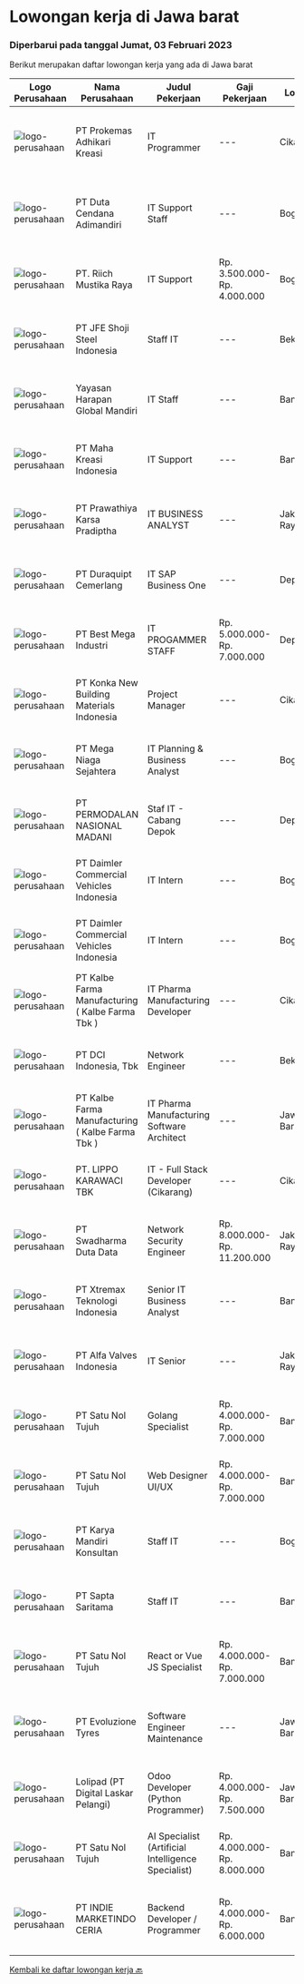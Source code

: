
  # Lowongan kerja di Jawa barat

  ### Diperbarui pada tanggal Jumat, 03 Februari 2023

  Berikut merupakan daftar lowongan kerja yang ada di Jawa barat

  |Logo Perusahaan | Nama Perusahaan | Judul Pekerjaan | Gaji Pekerjaan | Lokasi | Deskripsi | Tanggal diunggah | Pranala |
  | -------------- | --------------- | --------------- | --------- | --------- | -------------- | ------- | ----------- |
  |![logo-perusahaan](https://image-service-cdn.seek.com.au/ba0898ce4539c7172bf405ee05ff9d5cba14c6a1/ee4dce1061f3f616224767ad58cb2fc751b8d2dc)|PT Prokemas Adhikari Kreasi|IT Programmer|---|Cikarang|Uraian Pekerjaan Melakukan pengembangan application system / reporting system serta memastikan sesuai dengan kebutuhan perusahaan Membuat dan...|Kamis, 02 Februari 2023|https://www.jobstreet.co.id/id/job/it-programmer-4208336?token=0~c1b2fb37-35a8-4f2f-a71e-900fc3d4c0e8&sectionRank=1&jobId=jobstreet-id-job-4208336|
|![logo-perusahaan](https://image-service-cdn.seek.com.au/52f9e1e8700632a2f7bc2833cfdb249d9ed5005e/ee4dce1061f3f616224767ad58cb2fc751b8d2dc)|PT Duta Cendana Adimandiri|IT Support Staff|---|Bogor|Peran dan Tanggung Jawab Memeriksa dan memastikan semua komputer yang dipakai user dapat digunakan. Memeriksa dan memastikan semua komputer terhubung...|Kamis, 02 Februari 2023|https://www.jobstreet.co.id/id/job/it-support-staff-4208567?token=0~c1b2fb37-35a8-4f2f-a71e-900fc3d4c0e8&sectionRank=2&jobId=jobstreet-id-job-4208567|
|![logo-perusahaan](https://image-service-cdn.seek.com.au/86a2f48b055784a5575a84c49fe0e93cfcb63365/ee4dce1061f3f616224767ad58cb2fc751b8d2dc)|PT. Riich Mustika Raya|IT Support|Rp. 3.500.000-Rp. 4.000.000|Bogor|Sebagai IT Support, anda akan berperan untuk maintenance terhadap software, hardware, dan network system.Deskripsi pekerjaan: Memastikan semua...|Rabu, 01 Februari 2023|https://www.jobstreet.co.id/id/job/it-support-4206276?token=0~c1b2fb37-35a8-4f2f-a71e-900fc3d4c0e8&sectionRank=3&jobId=jobstreet-id-job-4206276|
|![logo-perusahaan](https://image-service-cdn.seek.com.au/e6d65c958f8ccaa5d38f5dcf83e64fb9c0f17544/ee4dce1061f3f616224767ad58cb2fc751b8d2dc)|PT JFE Shoji Steel Indonesia|Staff IT|---|Bekasi|Job Qualifications: Candidate must be possess at least Bachelor’s Degree from reputable university, in Computer Science / Information Technology or...|Rabu, 01 Februari 2023|https://www.jobstreet.co.id/id/job/staff-it-4205661?token=0~c1b2fb37-35a8-4f2f-a71e-900fc3d4c0e8&sectionRank=4&jobId=jobstreet-id-job-4205661|
|![logo-perusahaan](https://image-service-cdn.seek.com.au/2aa9c2458d9d7a24dbf97dd7c6ffc35b11e103e9/ee4dce1061f3f616224767ad58cb2fc751b8d2dc)|Yayasan Harapan Global Mandiri|IT Staff|---|Bandung|Job Spesification : Pengalaman pada instalasi Networking Berpengalaman setting Mikrotik &amp;amp; Manageable switch D3/S1 Komputer &amp;amp;...|Jumat, 03 Februari 2023|https://www.jobstreet.co.id/id/job/it-staff-4208962?token=0~c1b2fb37-35a8-4f2f-a71e-900fc3d4c0e8&sectionRank=5&jobId=jobstreet-id-job-4208962|
|![logo-perusahaan](https://image-service-cdn.seek.com.au/d03d61401c19ea5318816e295cfcb7197792529e/ee4dce1061f3f616224767ad58cb2fc751b8d2dc)|PT Maha Kreasi Indonesia|IT Support|---|Bandung|What we offer : Competitive Salary Flexible working hours ( manage your own time ) Health Insurance BPJSTK &amp; BPJS Kesehatan Cozy office Casual...|Selasa, 31 Januari 2023|https://www.jobstreet.co.id/id/job/it-support-4205187?token=0~c1b2fb37-35a8-4f2f-a71e-900fc3d4c0e8&sectionRank=6&jobId=jobstreet-id-job-4205187|
|![logo-perusahaan](https://image-service-cdn.seek.com.au/25f275779d2d36a25f086ac9b1c5b5be868683f6/ee4dce1061f3f616224767ad58cb2fc751b8d2dc)|PT Prawathiya Karsa Pradiptha|IT BUSINESS ANALYST|---|Jakarta Raya|Gathering requirement from user / client Create Mock Up Design (Ex. Using Ms Visio, etc) Create flowchart of system (Ex. Using Ms. Visio, etc)...|Kamis, 02 Februari 2023|https://www.jobstreet.co.id/id/job/it-business-analyst-4207764?token=0~c1b2fb37-35a8-4f2f-a71e-900fc3d4c0e8&sectionRank=7&jobId=jobstreet-id-job-4207764|
|![logo-perusahaan](https://image-service-cdn.seek.com.au/bf544df39a47e711b90db2b0210afbe2419053c2/ee4dce1061f3f616224767ad58cb2fc751b8d2dc)|PT Duraquipt Cemerlang|IT SAP Business One|---|Depok|Responsibility: Maintenance, support and enhancement of existing SAP BUSINESS ONE which has been implemented Perform on-going maintenance for SAP...|Kamis, 02 Februari 2023|https://www.jobstreet.co.id/id/job/it-sap-business-one-4207702?token=0~c1b2fb37-35a8-4f2f-a71e-900fc3d4c0e8&sectionRank=8&jobId=jobstreet-id-job-4207702|
|![logo-perusahaan](https://image-service-cdn.seek.com.au/11f25e6cbb24af5d68cfa3849f765af9f692b069/ee4dce1061f3f616224767ad58cb2fc751b8d2dc)|PT Best Mega Industri|IT PROGAMMER STAFF|Rp. 5.000.000-Rp. 7.000.000|Depok|Job Responsibilities:• Analyze, test, and resolve issues on the platform• Adapt existing software to meet customer needs• Use your skills with PHP and...|Rabu, 01 Februari 2023|https://www.jobstreet.co.id/id/job/it-progammer-staff-4192699?token=0~c1b2fb37-35a8-4f2f-a71e-900fc3d4c0e8&sectionRank=9&jobId=jobstreet-id-job-4192699|
|![logo-perusahaan](https://image-service-cdn.seek.com.au/bd55c4e80370ba3fbe38f6d542e276f533c9c850/ee4dce1061f3f616224767ad58cb2fc751b8d2dc)|PT Konka New Building Materials Indonesia|Project Manager|---|Cikarang|Deskripsi Pekerjaan Kandidat harus memiliki setidaknya Diploma di Teknik (Elektro), Teknik (Fabrikasi/Peralatan Metal &amp; Pencelupan/Pengelasan),...|Kamis, 02 Februari 2023|https://www.jobstreet.co.id/id/job/project-manager-4208029?token=0~c1b2fb37-35a8-4f2f-a71e-900fc3d4c0e8&sectionRank=10&jobId=jobstreet-id-job-4208029|
|![logo-perusahaan](https://image-service-cdn.seek.com.au/2fe7213d040973afae4b490471abcfbe148c0c5b/ee4dce1061f3f616224767ad58cb2fc751b8d2dc)|PT Mega Niaga Sejahtera|IT Planning & Business Analyst|---|Bogor|Deskripsi Pekerjaan Membangun, merancang, visualisasi data, report, yang digunakan untuk pengambilan keputusan perusahaan Melakukan pembuatan...|Selasa, 31 Januari 2023|https://www.jobstreet.co.id/id/job/it-planning-business-analyst-4204053?token=0~c1b2fb37-35a8-4f2f-a71e-900fc3d4c0e8&sectionRank=11&jobId=jobstreet-id-job-4204053|
|![logo-perusahaan](https://image-service-cdn.seek.com.au/5fd3417af2f9488964ef8f92c36fc78d54dd3999/ee4dce1061f3f616224767ad58cb2fc751b8d2dc)|PT PERMODALAN NASIONAL MADANI|Staf IT - Cabang Depok|---|Depok|Kualifikasi : Pendidikan minimal S1 Jurusan Teknologi Informatika Usia maksimal 28 Tahun Diutamakan memiliki pengalaman minimal 2 Tahun sebagai Staf...|Senin, 30 Januari 2023|https://www.jobstreet.co.id/id/job/staf-it-cabang-depok-4202847?token=0~c1b2fb37-35a8-4f2f-a71e-900fc3d4c0e8&sectionRank=12&jobId=jobstreet-id-job-4202847|
|![logo-perusahaan](https://image-service-cdn.seek.com.au/ccb76747b59a1f75b8956eb0e7524eeafb1c4235/ee4dce1061f3f616224767ad58cb2fc751b8d2dc)|PT Daimler Commercial Vehicles Indonesia|IT Intern|---|Bogor|PT Daimler Commercial Vehicles Manufacturing Indonesia (DCVMI) is the subsidiaries of, Daimler Trucks AG and representing the trucks and buses of...|Selasa, 31 Januari 2023|https://www.jobstreet.co.id/id/job/it-intern-4204092?token=0~c1b2fb37-35a8-4f2f-a71e-900fc3d4c0e8&sectionRank=13&jobId=jobstreet-id-job-4204092|
|![logo-perusahaan](https://image-service-cdn.seek.com.au/ccb76747b59a1f75b8956eb0e7524eeafb1c4235/ee4dce1061f3f616224767ad58cb2fc751b8d2dc)|PT Daimler Commercial Vehicles Indonesia|IT Intern|---|Bogor|PT Daimler Commercial Vehicles Manufacturing Indonesia (DCVMI) is the subsidiaries of, Daimler Trucks AG and representing the trucks and buses of...|Selasa, 31 Januari 2023|https://www.jobstreet.co.id/id/job/it-intern-4204118?token=0~c1b2fb37-35a8-4f2f-a71e-900fc3d4c0e8&sectionRank=14&jobId=jobstreet-id-job-4204118|
|![logo-perusahaan](https://image-service-cdn.seek.com.au/071b102cf13fc16cfa8ef61d5500741ad40140e2/ee4dce1061f3f616224767ad58cb2fc751b8d2dc)|PT Kalbe Farma Manufacturing ( Kalbe Farma Tbk )|IT Pharma Manufacturing Developer|---|Cikarang|Job Qualification: Candidate must possess at least Bachelor's Degree in Computer Science Engineering, Information Technology, Information System and...|Selasa, 31 Januari 2023|https://www.jobstreet.co.id/id/job/it-pharma-manufacturing-developer-4203742?token=0~c1b2fb37-35a8-4f2f-a71e-900fc3d4c0e8&sectionRank=15&jobId=jobstreet-id-job-4203742|
|![logo-perusahaan](https://image-service-cdn.seek.com.au/6bd6b7b03e04ad1514911f3ca63a68c986c6deb5/ee4dce1061f3f616224767ad58cb2fc751b8d2dc)|PT DCI Indonesia, Tbk|Network Engineer|---|Bekasi|Responsibilities: Planed, designing, and implementing functional network infrastructure Resolving issues Monitoring, control, and maintenance network...|Kamis, 02 Februari 2023|https://www.jobstreet.co.id/id/job/network-engineer-4207672?token=0~c1b2fb37-35a8-4f2f-a71e-900fc3d4c0e8&sectionRank=16&jobId=jobstreet-id-job-4207672|
|![logo-perusahaan](https://image-service-cdn.seek.com.au/9edfa22a7fa47970236f78bd19aacfe8d0f21e37/ee4dce1061f3f616224767ad58cb2fc751b8d2dc)|PT Kalbe Farma Manufacturing ( Kalbe Farma Tbk )|IT Pharma Manufacturing Software Architect|---|Jawa Barat|Job Qualification: Candidate must possess at least Bachelor's Degree in Computer Science Engineering, Information Technology, Information System and...|Selasa, 31 Januari 2023|https://www.jobstreet.co.id/id/job/it-pharma-manufacturing-software-architect-4203747?token=0~c1b2fb37-35a8-4f2f-a71e-900fc3d4c0e8&sectionRank=17&jobId=jobstreet-id-job-4203747|
|![logo-perusahaan](https://image-service-cdn.seek.com.au/36d1f72dfe2eaecadca52d4fcd4d598e74393d61/ee4dce1061f3f616224767ad58cb2fc751b8d2dc)|PT. LIPPO KARAWACI TBK|IT - Full Stack Developer (Cikarang)|---|Cikarang|Kualifikasi: S1 jurusan IT / SI, peminatan : pemrograman komputer ( web application, mobile app &amp; desktop application ) Familiar dengan Framework...|Rabu, 01 Februari 2023|https://www.jobstreet.co.id/id/job/it-full-stack-developer-cikarang-4192867?token=0~c1b2fb37-35a8-4f2f-a71e-900fc3d4c0e8&sectionRank=18&jobId=jobstreet-id-job-4192867|
|![logo-perusahaan](https://image-service-cdn.seek.com.au/0f683dc67275bb803453d1e92fb7cd7b12b824b6/ee4dce1061f3f616224767ad58cb2fc751b8d2dc)|PT Swadharma Duta Data|Network Security Engineer|Rp. 8.000.000-Rp. 11.200.000|Jakarta Raya|S1 Jurusan/Prodi T.Komputer/ T.Informatika (Wajib) Waktu kerja Shift (sesuai dengan jadwal yang ditentukan) Bersedia ditempatkan di Jakarta &amp;...|Rabu, 01 Februari 2023|https://www.jobstreet.co.id/id/job/network-security-engineer-4206340?token=0~c1b2fb37-35a8-4f2f-a71e-900fc3d4c0e8&sectionRank=19&jobId=jobstreet-id-job-4206340|
|![logo-perusahaan](https://image-service-cdn.seek.com.au/ce74a79d8ea261e54cdae65dc8035221535675cf/ee4dce1061f3f616224767ad58cb2fc751b8d2dc)|PT Xtremax Teknologi Indonesia|Senior IT Business Analyst|---|Bandung|As a Senior Business Analyst, your band of adventurers relies on you to identify and analyze our clients’ requirements and then build them in the form...|Rabu, 01 Februari 2023|https://www.jobstreet.co.id/id/job/senior-it-business-analyst-4206020?token=0~c1b2fb37-35a8-4f2f-a71e-900fc3d4c0e8&sectionRank=20&jobId=jobstreet-id-job-4206020|
|![logo-perusahaan](https://image-service-cdn.seek.com.au/1d0fa5597c20f7ab6d3075cabf22cfa2c234da99/ee4dce1061f3f616224767ad58cb2fc751b8d2dc)|PT Alfa Valves Indonesia|IT Senior|---|Jakarta Raya|Manage, operate, maintain, and maintain LAN and WAN networks, system management and hardware support, archive, and backup data (such as Email &amp;...|Senin, 30 Januari 2023|https://www.jobstreet.co.id/id/job/it-senior-4201746?token=0~c1b2fb37-35a8-4f2f-a71e-900fc3d4c0e8&sectionRank=21&jobId=jobstreet-id-job-4201746|
|![logo-perusahaan](https://image-service-cdn.seek.com.au/b8b7c020e00b8ac705df8f1535a5c7a2966c5b4a/ee4dce1061f3f616224767ad58cb2fc751b8d2dc)|PT Satu Nol Tujuh|Golang Specialist|Rp. 4.000.000-Rp. 7.000.000|Bandung|Your responsibilities include: Develop codes and scripts for applications Perform application design and programming Plan and monitor web applications...|Kamis, 02 Februari 2023|https://www.jobstreet.co.id/id/job/golang-specialist-4208698?token=0~c1b2fb37-35a8-4f2f-a71e-900fc3d4c0e8&sectionRank=22&jobId=jobstreet-id-job-4208698|
|![logo-perusahaan](https://image-service-cdn.seek.com.au/b8b7c020e00b8ac705df8f1535a5c7a2966c5b4a/ee4dce1061f3f616224767ad58cb2fc751b8d2dc)|PT Satu Nol Tujuh|Web Designer UI/UX|Rp. 4.000.000-Rp. 7.000.000|Bandung|Candidates must have at least a S1 degree in related field Candidates must have at least basic spoken and written English Candidates must have good...|Kamis, 02 Februari 2023|https://www.jobstreet.co.id/id/job/web-designer-ui-ux-4208694?token=0~c1b2fb37-35a8-4f2f-a71e-900fc3d4c0e8&sectionRank=23&jobId=jobstreet-id-job-4208694|
|![logo-perusahaan](https://image-service-cdn.seek.com.au/c4a7e13e65b12aeb04cb630eaab8bb7f4031b8ec/ee4dce1061f3f616224767ad58cb2fc751b8d2dc)|PT Karya Mandiri Konsultan|Staff IT|---|Bogor|Kualifikasi :1. Pendidikan diutamakan minimal D3/S1 jurusan Sistem Informasi,IPK minimal 3.252. Menguasai bahasa pemograman Python, CSS,...|Minggu, 29 Januari 2023|https://www.jobstreet.co.id/id/job/staff-it-4191470?token=0~c1b2fb37-35a8-4f2f-a71e-900fc3d4c0e8&sectionRank=24&jobId=jobstreet-id-job-4191470|
|![logo-perusahaan](https://image-service-cdn.seek.com.au/90422cb0affbcb85866f22a68e0d1f1df0e0aed4/ee4dce1061f3f616224767ad58cb2fc751b8d2dc)|PT Sapta Saritama|Staff IT|---|Bandung|Kualifikasi : Memiliki pengalaman mobile developer / web developer minimal 2 tahun Memahami pengembangan produk pada Android dan iOS...|Senin, 30 Januari 2023|https://www.jobstreet.co.id/id/job/staff-it-4203189?token=0~c1b2fb37-35a8-4f2f-a71e-900fc3d4c0e8&sectionRank=25&jobId=jobstreet-id-job-4203189|
|![logo-perusahaan](https://image-service-cdn.seek.com.au/b8b7c020e00b8ac705df8f1535a5c7a2966c5b4a/ee4dce1061f3f616224767ad58cb2fc751b8d2dc)|PT Satu Nol Tujuh|React or Vue JS Specialist|Rp. 4.000.000-Rp. 7.000.000|Bandung|Your responsibilities include: Develop codes and scripts for applications Perform application design and programming Plan and monitor web applications...|Kamis, 02 Februari 2023|https://www.jobstreet.co.id/id/job/react-or-vue-js-specialist-4208693?token=0~c1b2fb37-35a8-4f2f-a71e-900fc3d4c0e8&sectionRank=26&jobId=jobstreet-id-job-4208693|
|![logo-perusahaan](https://image-service-cdn.seek.com.au/d415ba5fb171e50c979c559d0b4da95ed97782a1/ee4dce1061f3f616224767ad58cb2fc751b8d2dc)|PT Evoluzione Tyres|Software Engineer Maintenance|---|Jawa Barat|Requirements : Candidate must possess Bachelor degree in Engineering (Electrical/Electronic/Mechatronics) or equivalent. At least 3 Year(s) of working...|Rabu, 01 Februari 2023|https://www.jobstreet.co.id/id/job/software-engineer-maintenance-4193388?token=0~c1b2fb37-35a8-4f2f-a71e-900fc3d4c0e8&sectionRank=27&jobId=jobstreet-id-job-4193388|
|![logo-perusahaan](https://image-service-cdn.seek.com.au/08e1c61c7c054f2f621db6f05aeec74dc35d4539/ee4dce1061f3f616224767ad58cb2fc751b8d2dc)|Lolipad (PT Digital Laskar Pelangi)|Odoo Developer (Python Programmer)|Rp. 4.000.000-Rp. 7.500.000|Jawa Barat|Responsibility: Work with vendor / partner, stakeholders, and other engineers to develop and maintain ecommerce website. Design, develop, and testing,...|Kamis, 02 Februari 2023|https://www.jobstreet.co.id/id/job/odoo-developer-python-programmer-4194301?token=0~c1b2fb37-35a8-4f2f-a71e-900fc3d4c0e8&sectionRank=28&jobId=jobstreet-id-job-4194301|
|![logo-perusahaan](https://image-service-cdn.seek.com.au/b8b7c020e00b8ac705df8f1535a5c7a2966c5b4a/ee4dce1061f3f616224767ad58cb2fc751b8d2dc)|PT Satu Nol Tujuh|AI Specialist (Artificial Intelligence Specialist)|Rp. 4.000.000-Rp. 8.000.000|Bandung|Your responsibilities include: Develop codes and scripts for applications Perform application design and programming Plan and monitor web applications...|Kamis, 02 Februari 2023|https://www.jobstreet.co.id/id/job/ai-specialist-artificial-intelligence-specialist-4208686?token=0~c1b2fb37-35a8-4f2f-a71e-900fc3d4c0e8&sectionRank=29&jobId=jobstreet-id-job-4208686|
|![logo-perusahaan](https://image-service-cdn.seek.com.au/d8a6b78028bf7d0b81057f5177158ecb3d0b0e27/ee4dce1061f3f616224767ad58cb2fc751b8d2dc)|PT INDIE MARKETINDO CERIA|Backend Developer / Programmer|Rp. 4.000.000-Rp. 6.000.000|Bandung|Kandidat maksimal 30 tahun, mampu berkolaborasi dan terbiasa bekerja dalam tim Disiplin dan bertanggung jawab dalam menyelesaikan project baru Mampu...|Rabu, 01 Februari 2023|https://www.jobstreet.co.id/id/job/backend-developer-programmer-4185796?token=0~c1b2fb37-35a8-4f2f-a71e-900fc3d4c0e8&sectionRank=30&jobId=jobstreet-id-job-4185796|


  [Kembali ke daftar lowongan kerja 🔙](../README.md#daftar-lowongan-kerja)
  